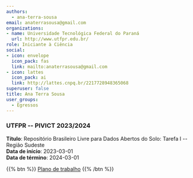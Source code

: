 ```yaml
---
authors:
  - ana-terra-sousa
email: anaterrasousa@gmail.com
organizations:
- name: Universidade Tecnológica Federal do Paraná
  url: http://www.utfpr.edu.br/
role: Iniciante à Ciência
social:
- icon: envelope
  icon_pack: fas
  link: mailto:anaterrasousa@gmail.com
- icon: lattes
  icon_pack: ai
  link: http://lattes.cnpq.br/2217728948365068
superuser: false
title: Ana Terra Sousa
user_groups:
  - Egressos
---
```



### UTFPR -- PIVICT 2023/2024

__Título__: Repositório Brasileiro Livre para Dados Abertos do Solo: Tarefa I -- Região Sudeste<br>
__Data de início__: 2023-03-01<br>
__Data de término__: 2024-03-01

{{% btn %}}
  [Plano de trabalho](https://docs.google.com/document/d/1sxRSJkP1z1jNWVfeBNz79X15mSEfO9j07m-l26aW8)
{{% /btn %}}
